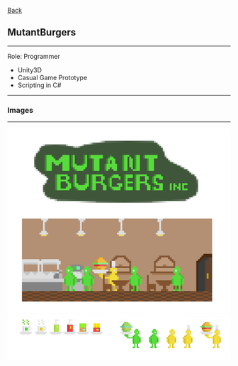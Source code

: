 [Back](/)
## MutantBurgers

---
Role: Programmer

* Unity3D
* Casual Game Prototype
* Scripting in C#

---
### Images
---
<img src="images/MutantBurgerGame.PNG?raw=true"/>
<img src="images/MutantBurgers.jpg?raw=true"/>
